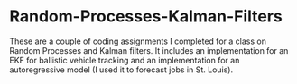 # Random-Processes-Kalman-Filters
These are a couple of coding assignments I completed for a class on Random Processes and Kalman filters.  It includes an implementation for an EKF for ballistic vehicle tracking and an implementation for an autoregressive model (I used it to forecast jobs in St. Louis).
